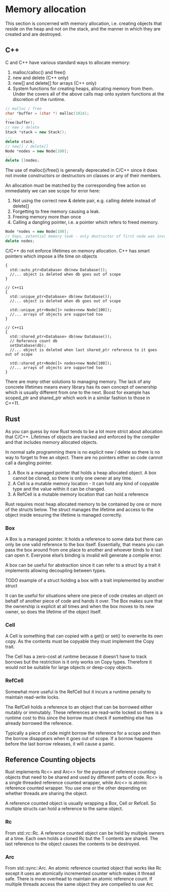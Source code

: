 # Memory allocation

This section is concerned with memory allocation, i.e. creating objects that reside on the heap and not on the stack, and the manner in which they are created and are destroyed.

## C++

C and C++ have various standard ways to allocate memory:

1. malloc/calloc() and free()
2. new and delete (C++ only)
3. new[] and delete[] for arrays (C++ only)
4. System functions for creating heaps, allocating memory from them. Under the covers all of the above calls map onto system functions at the discretion of the runtime.


```c++
// malloc / free
char *buffer = (char *) malloc(1024);
...
free(buffer);
// new / delete
Stack *stack = new Stack();
...
delete stack;
// new[] / delete[]
Node *nodes = new Node[100];
...
delete []nodes;
```

The use of malloc()/free() is generally deprecated in C/C++ since it does not invoke constructors or destructors on classes or any of their members.

An allocation must be matched by the corresponding free action so immediately we can see scope for error here:

1. Not using the correct new & delete pair, e.g. calling delete instead of delete[]
2. Forgetting to free memory causing a leak.
3. Freeing memory more than once
4. Calling a dangling pointer, i.e. a pointer which refers to freed memory.

```c++
Node *nodes = new Node[100];
// Oops, potential memory leak - only destructor of first node was invoked
delete nodes;
```

C/C++ do not enforce lifetimes on memory allocation. C++ has smart pointers which impose a life time on objects

```
{
  std::auto_ptr<Database> db(new Database());
  //... object is deleted when db goes out of scope
}

// C++11
{
  std::unique_ptr<Database> db(new Database());
  //... object is deleted when db goes out of scope

  std::unique_ptr<Node[]> nodes<new Node[100]);
  //... arrays of objects are supported too
}

// C++11
{
  std::shared_ptr<Database> db(new Database());
  // Reference count db
  setDatabase(db);
  //... object is deleted when last shared_ptr reference to it goes out of scope

  std::shared_ptr<Node[]> nodes<new Node[100]);
  //... arrays of objects are supported too
}
```

There are *many* other solutions to managing memory. The lack of any concrete lifetimes means every library has its own concept of ownership which is usually different from one to the next. Boost for example has scoped_ptr and shared_ptr which work in a similar fashion to those in C++11.

## Rust

As you can guess by now Rust tends to be a lot more strict about allocation that C/C++. Lifetimes of objects are tracked and enforced by the compiler and that includes memory allocated objects.

In normal safe programming there is no explicit new / delete so there is no way to forget to free an object. There are no pointers either so code cannot call a dangling pointer.

1. A Box is a managed pointer that holds a heap allocated object. A box cannot be cloned, so there is only one owner at any time.
2. A Cell is a mutable memory location - it can hold any kind of copyable type and the value within it can be changed.
3. A RefCell is a mutable memory location that can hold a reference

Rust requires most heap allocated memory to be contained by one or more of the structs below. The struct manages the lifetime and access to the object inside ensuring the lifetime is managed correctly.

### Box<T>

A Box is a managed pointer. It holds a reference to some data but there can only be one valid reference to the box itself. Essentially, that means you can pass the box around from one place to another and whoever binds to it last can open it. Everyone else’s binding is invalid will generate a compile error.

A box can be useful for abstraction since it can refer to a struct by a trait it implements allowing decoupling between types.

TODO example of a struct holding a box with a trait implemented by another struct

It can be useful for situations where one piece of code creates an object on behalf of another piece of code and hands it over. The Box makes sure that the ownership is explicit at all times and when the box moves to its new owner, so does the lifetime of the object itself.

### Cell<T>

A Cell is something that can copied with a get() or set() to overwrite its own copy. As the contents must be copyable they must implement the Copy trait.

The Cell has a zero-cost at runtime because it doesn’t have to track borrows but the restriction is it only works on Copy types. Therefore it would not be suitable for large objects or deep-copy objects.

### RefCell<T>

Somewhat more useful is the RefCell<T> but it incurs a runtime penalty to maintain read-write locks.

The RefCell holds a reference to an object that can be borrowed either mutably or immutably. These references are read-write locked so there is a runtime cost to this since the borrow must check if something else has already borrowed the reference.

Typically a piece of code might borrow the reference for a scope and then the borrow disappears when it goes out of scope. If a borrow happens before the last borrow releases, it will cause a panic.

## Reference Counting objects

Rust implements Rc<> and Arc<> for the purpose of reference counting objects that need to be shared and used by different parts of code. Rc<> is a single threaded reference counted wrapper, while Arc<> is atomic reference counted wrapper. You use one or the other depending on whether threads are sharing the object.

A reference counted object is usually wrapping a Box, Cell or Refcell. So multiple structs can hold a reference to the same object.

### Rc<T>

From std::rc::Rc. A reference counted object can be held by multiple owners at a time. Each own holds a cloned Rc<T> but the T contents are shared. The last reference to the object causes the contents to be destroyed.

### Arc<T>

From std::sync::Arc. An atomic reference counted object that works like Rc<T> except it uses an atomically incremented counter which makes it thread safe. There is more overhead to maintain an atomic reference count. If multiple threads access the same object they are compelled to use Arc<T>
